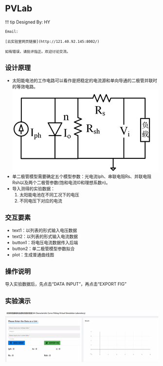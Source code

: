 # PVLab

!!! tip
    Designed By: HY

    Email:

    [云实验室网页链接](http://121.40.92.145:8002/)

    如有错误，请批评指正。欢迎讨论交流。

## 设计原理
* 太阳能电池的工作电路可以看作是把稳定的电流源和单向导通的二极管并联时的等效电路。
![图一](../assets/PV_pic.png)
* 单二极管模型需要确定五个模型参数：光电流Iph、串联电阻Rs、并联电阻Rsh以及两个二极管参数(饱和电流I0和理想系数n)。
* 导入测得的实验数据：
  1. 太阳能电池在不同工况下的电压
  2. 不同电压下对应的电流

## 交互要素
* text1：以列表的形式输入电压数据
* text2：以列表的形式输入电流数据
* button1：将电压电流数据传入后端
* button2：单二极管模型参数拟合
* plot：生成普通曲线图

## 操作说明
导入实验数据后，先点击“DATA INPUT”，再点击“EXPORT FIG”
## 实验演示
![图二](../assets/PV_gif.gif)

